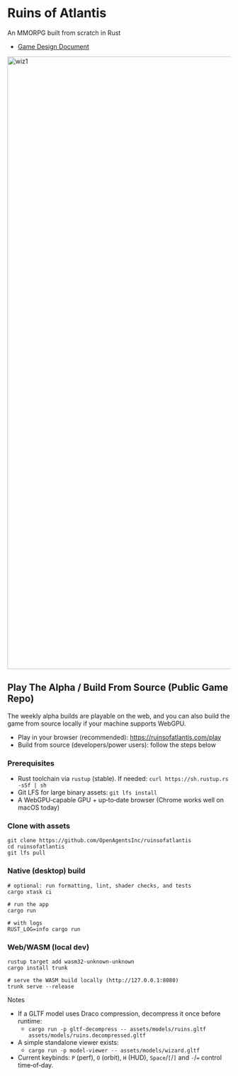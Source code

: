 # Ruins of Atlantis

An MMORPG built from scratch in Rust

- [Game Design Document](GDD.md)

<img width="2544" height="1379" alt="wiz1" src="https://github.com/user-attachments/assets/e5f96cc1-d244-4909-a720-94acce00338a" />

## Play The Alpha / Build From Source (Public Game Repo)

The weekly alpha builds are playable on the web, and you can also build the game from source locally if your machine supports WebGPU.

- Play in your browser (recommended): https://ruinsofatlantis.com/play
- Build from source (developers/power users): follow the steps below

### Prerequisites
- Rust toolchain via `rustup` (stable). If needed: `curl https://sh.rustup.rs -sSf | sh`
- Git LFS for large binary assets: `git lfs install`
- A WebGPU‑capable GPU + up‑to‑date browser (Chrome works well on macOS today)

### Clone with assets
```
git clone https://github.com/OpenAgentsInc/ruinsofatlantis
cd ruinsofatlantis
git lfs pull
```

### Native (desktop) build
```
# optional: run formatting, lint, shader checks, and tests
cargo xtask ci

# run the app
cargo run

# with logs
RUST_LOG=info cargo run
```

### Web/WASM (local dev)
```
rustup target add wasm32-unknown-unknown
cargo install trunk

# serve the WASM build locally (http://127.0.0.1:8080)
trunk serve --release
```

Notes
- If a GLTF model uses Draco compression, decompress it once before runtime:
  - `cargo run -p gltf-decompress -- assets/models/ruins.gltf assets/models/ruins.decompressed.gltf`
- A simple standalone viewer exists:
  - `cargo run -p model-viewer -- assets/models/wizard.gltf`
- Current keybinds: `P` (perf), `O` (orbit), `H` (HUD), `Space`/`[`/`]` and `-`/`=` control time‑of‑day.

